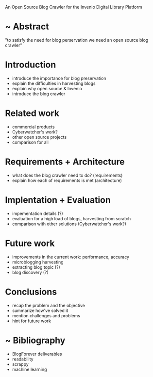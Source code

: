 An Open Source Blog Crawler for the Invenio Digital Library Platform

# ~ Abstract
"to satisfy the need for blog perservation we need an open source blog crawler"

# Introduction
- introduce the importance for blog preservation
- explain the difficulties in harvesting blogs
- explain why open source & Invenio
- introduce the blog crawler

# Related work
- commercial products
- Cyberwatcher's work?
- other open source projects
- comparison for all

# Requirements + Architecture
- what does the blog crawler need to do? (requirements)
- explain how each of requirements is met (architecture)

# Implentation + Evaluation
- impementation details (?)
- evaluation for a high load of blogs, harvesting from scratch
- comparison with other solutions (Cyberwatcher's work?)

# Future work
- improvements in the current work: performance, accuracy
- microblogging harvesting
- extracting blog topic (?)
- blog discovery (?)

# Conclusions
- recap the problem and the objective
- summarize how've solved it
- mention challenges and problems
- hint for future work

# ~ Bibliography
- BlogForever deliverables
- readability
- scrappy
- machine learning

